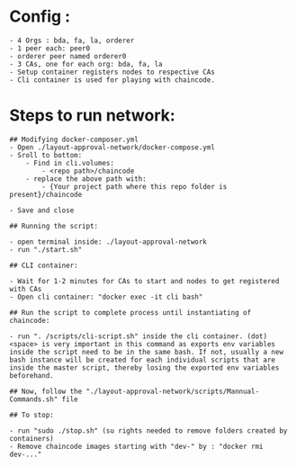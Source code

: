 # Config :
	- 4 Orgs : bda, fa, la, orderer
	- 1 peer each: peer0
	- orderer peer named orderer0
	- 3 CAs, one for each org: bda, fa, la
	- Setup container registers nodes to respective CAs
	- Cli container is used for playing with chaincode.

# Steps to run network:
	## Modifying docker-composer.yml
	- Open ./layout-approval-network/docker-compose.yml
	- Sroll to bottom:
		- Find in cli.volumes:
			- <repo path>/chaincode
		- replace the above path with:
			- {Your project path where this repo folder is present}/chaincode

	- Save and close

	## Running the script:
	
	- open terminal inside: ./layout-approval-network
	- run "./start.sh"

	## CLI container:

	- Wait for 1-2 minutes for CAs to start and nodes to get registered with CAs
	- Open cli container: "docker exec -it cli bash"

	## Run the script to complete process until instantiating of chaincode:

	- run ". /scripts/cli-script.sh" inside the cli container. (dot)<space> is very important in this command as exports env variables inside the script need to be in the same bash. If not, usually a new bash instance will be created for each individual scripts that are inside the master script, thereby losing the exported env variables beforehand.

	## Now, follow the "./layout-approval-network/scripts/Mannual-Commands.sh" file

	## To stop:
	
	- run "sudo ./stop.sh" (su rights needed to remove folders created by containers)
	- Remove chaincode images starting with "dev-" by : "docker rmi dev-..."








